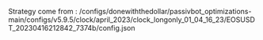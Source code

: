 Strategy come from : /configs/donewiththedollar/passivbot_optimizations-main/configs/v5.9.5/clock/april_2023/clock_longonly_01_04_16_23/EOSUSDT_20230416212842_7374b/config.json